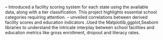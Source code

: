 – Introduced a facility scoring system for each state using the available data, along with a tier classification. This
project highlights essential school categories requiring attention.
– unveiled correlations between derived facility scores and education indicators .Used the Matplotlib,ggplot,Seaborn
libraries to understand the intricate interplay between school facilities and education metrics like gross enrollment,
dropout and literacy rates.
